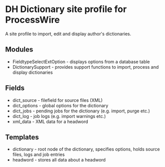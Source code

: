# DH Dictionary site profile for ProcessWire
A site profile to import, edit and display author's dictionaries.

## Modules
* FieldtypeSelectExtOption - displays options from a database table
* DictionarySupport - provides support functions to import, process and display dictionaries

## Fields
* dict_source - filefield for source files (XML)
* dict_options - global options for the dictionary
* dict_jobs - pending jobs for the dictionary (e.g. import, purge etc.)
* dict_log - job logs (e.g. import warnings etc.)
* xml_data - XML data for a headword

## Templates
* dictionary - root node of the dictionary, specifies options, holds source files, logs and job entries
* headword - stores all data about a headword
